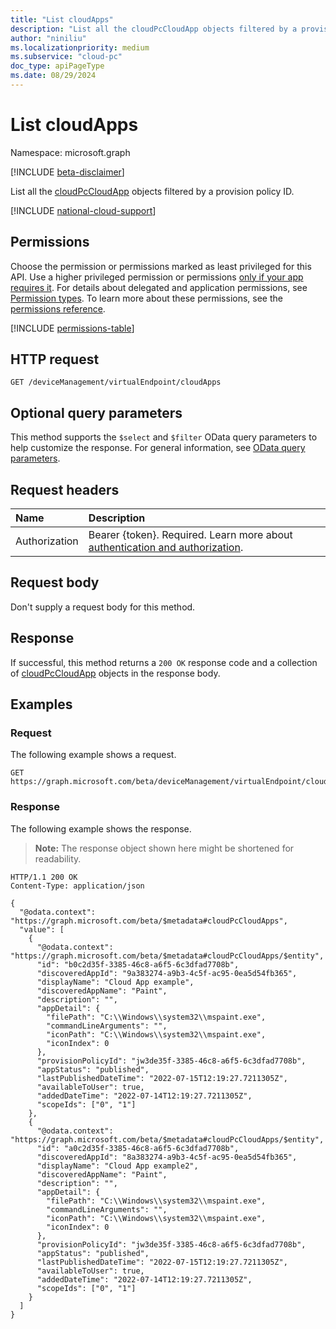 ```yaml
---
title: "List cloudApps"
description: "List all the cloudPcCloudApp objects filtered by a provision policy ID."
author: "niniliu"
ms.localizationpriority: medium
ms.subservice: "cloud-pc"
doc_type: apiPageType
ms.date: 08/29/2024
---
```


# List cloudApps

Namespace: microsoft.graph

[!INCLUDE [beta-disclaimer](../../includes/beta-disclaimer.md)]

List all the [cloudPcCloudApp](../resources/cloudpccloudapp.md) objects filtered by a provision policy ID.

[!INCLUDE [national-cloud-support](../../includes/global-us.md)]

## Permissions

Choose the permission or permissions marked as least privileged for this API. Use a higher privileged permission or permissions [only if your app requires it](/graph/permissions-overview#best-practices-for-using-microsoft-graph-permissions). For details about delegated and application permissions, see [Permission types](/graph/permissions-overview#permission-types). To learn more about these permissions, see the [permissions reference](/graph/permissions-reference).

<!-- { "blockType": "permissions", "name": "virtualendpoint_list_cloudapps" } -->
[!INCLUDE [permissions-table](../includes/permissions/virtualendpoint-list-cloudapps-permissions.md)]

## HTTP request

<!-- {
  "blockType": "ignored"
}
-->

``` http
GET /deviceManagement/virtualEndpoint/cloudApps
```

## Optional query parameters

This method supports the `$select` and `$filter` OData query parameters to help customize the response. For general information, see [OData query parameters](/graph/query-parameters).

## Request headers

| Name          | Description               |
| :------------ | :------------------------ |
|Authorization|Bearer {token}. Required. Learn more about [authentication and authorization](/graph/auth/auth-concepts).|

## Request body

Don't supply a request body for this method.

## Response

If successful, this method returns a `200 OK` response code and a collection of [cloudPcCloudApp](../resources/cloudpccloudapp.md) objects in the response body.

## Examples

### Request

The following example shows a request.

<!-- {
  "blockType": "request",
  "name": "list_cloudpccloudapps"
}
-->
``` http
GET https://graph.microsoft.com/beta/deviceManagement/virtualEndpoint/cloudApps
```

### Response

The following example shows the response.

>**Note:** The response object shown here might be shortened for readability.
<!-- {
  "blockType": "response",
  "truncated": true,
  "@odata.type": "Collection(microsoft.graph.cloudPcCloudApp)"
}
-->

``` http
HTTP/1.1 200 OK
Content-Type: application/json

{
  "@odata.context": "https://graph.microsoft.com/beta/$metadata#cloudPcCloudApps",
  "value": [
    {
      "@odata.context": "https://graph.microsoft.com/beta/$metadata#cloudPcCloudApps/$entity",
      "id": "b0c2d35f-3385-46c8-a6f5-6c3dfad7708b",
      "discoveredAppId": "9a383274-a9b3-4c5f-ac95-0ea5d54fb365",
      "displayName": "Cloud App example",
      "discoveredAppName": "Paint",
      "description": "",
      "appDetail": {
        "filePath": "C:\\Windows\\system32\\mspaint.exe",
        "commandLineArguments": "",
        "iconPath": "C:\\Windows\\system32\\mspaint.exe",
        "iconIndex": 0
      },
      "provisionPolicyId": "jw3de35f-3385-46c8-a6f5-6c3dfad7708b",
      "appStatus": "published",
      "lastPublishedDateTime": "2022-07-15T12:19:27.7211305Z",
      "availableToUser": true,
      "addedDateTime": "2022-07-14T12:19:27.7211305Z",
      "scopeIds": ["0", "1"]
    },
    {
      "@odata.context": "https://graph.microsoft.com/beta/$metadata#cloudPcCloudApps/$entity",
      "id": "a0c2d35f-3385-46c8-a6f5-6c3dfad7708b",
      "discoveredAppId": "8a383274-a9b3-4c5f-ac95-0ea5d54fb365",
      "displayName": "Cloud App example2",
      "discoveredAppName": "Paint",
      "description": "",
      "appDetail": {
        "filePath": "C:\\Windows\\system32\\mspaint.exe",
        "commandLineArguments": "",
        "iconPath": "C:\\Windows\\system32\\mspaint.exe",
        "iconIndex": 0
      },
      "provisionPolicyId": "jw3de35f-3385-46c8-a6f5-6c3dfad7708b",
      "appStatus": "published",
      "lastPublishedDateTime": "2022-07-15T12:19:27.7211305Z",
      "availableToUser": true,
      "addedDateTime": "2022-07-14T12:19:27.7211305Z",
      "scopeIds": ["0", "1"]
    }
  ]
}
```
